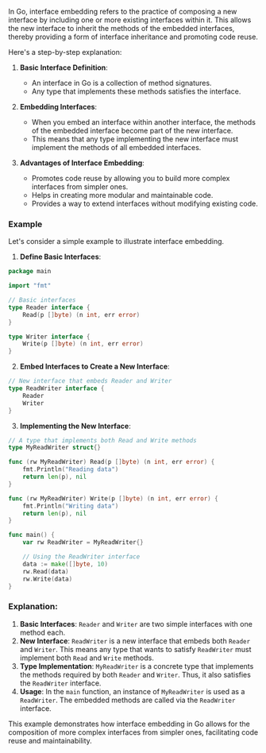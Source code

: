 In Go, interface embedding refers to the practice of composing a new interface by including one or more existing interfaces within it. This allows the new interface to inherit the methods of the embedded interfaces, thereby providing a form of interface inheritance and promoting code reuse.

Here's a step-by-step explanation:

1. **Basic Interface Definition**:
   - An interface in Go is a collection of method signatures.
   - Any type that implements these methods satisfies the interface.

2. **Embedding Interfaces**:
   - When you embed an interface within another interface, the methods of the embedded interface become part of the new interface.
   - This means that any type implementing the new interface must implement the methods of all embedded interfaces.

3. **Advantages of Interface Embedding**:
   - Promotes code reuse by allowing you to build more complex interfaces from simpler ones.
   - Helps in creating more modular and maintainable code.
   - Provides a way to extend interfaces without modifying existing code.

### Example

Let's consider a simple example to illustrate interface embedding.

1. **Define Basic Interfaces**:

```go
package main

import "fmt"

// Basic interfaces
type Reader interface {
    Read(p []byte) (n int, err error)
}

type Writer interface {
    Write(p []byte) (n int, err error)
}
```

2. **Embed Interfaces to Create a New Interface**:

```go
// New interface that embeds Reader and Writer
type ReadWriter interface {
    Reader
    Writer
}
```

3. **Implementing the New Interface**:

```go
// A type that implements both Read and Write methods
type MyReadWriter struct{}

func (rw MyReadWriter) Read(p []byte) (n int, err error) {
    fmt.Println("Reading data")
    return len(p), nil
}

func (rw MyReadWriter) Write(p []byte) (n int, err error) {
    fmt.Println("Writing data")
    return len(p), nil
}

func main() {
    var rw ReadWriter = MyReadWriter{}

    // Using the ReadWriter interface
    data := make([]byte, 10)
    rw.Read(data)
    rw.Write(data)
}
```

### Explanation:
1. **Basic Interfaces**: `Reader` and `Writer` are two simple interfaces with one method each.
2. **New Interface**: `ReadWriter` is a new interface that embeds both `Reader` and `Writer`. This means any type that wants to satisfy `ReadWriter` must implement both `Read` and `Write` methods.
3. **Type Implementation**: `MyReadWriter` is a concrete type that implements the methods required by both `Reader` and `Writer`. Thus, it also satisfies the `ReadWriter` interface.
4. **Usage**: In the `main` function, an instance of `MyReadWriter` is used as a `ReadWriter`. The embedded methods are called via the `ReadWriter` interface.

This example demonstrates how interface embedding in Go allows for the composition of more complex interfaces from simpler ones, facilitating code reuse and maintainability.